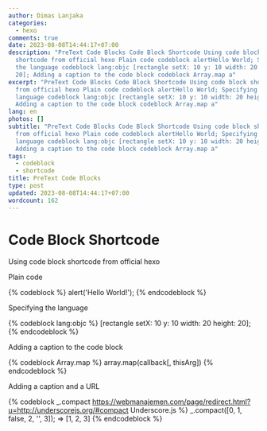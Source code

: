 ```yaml
---
author: Dimas Lanjaka
categories:
  - hexo
comments: true
date: 2023-08-08T14:44:17+07:00
description: "PreText Code Blocks Code Block Shortcode Using code block
  shortcode from official hexo Plain code codeblock alertHello World; Specifying
  the language codeblock lang:objc [rectangle setX: 10 y: 10 width: 20 height:
  20]; Adding a caption to the code block codeblock Array.map a"
excerpt: "PreText Code Blocks Code Block Shortcode Using code block shortcode
  from official hexo Plain code codeblock alertHello World; Specifying the
  language codeblock lang:objc [rectangle setX: 10 y: 10 width: 20 height: 20];
  Adding a caption to the code block codeblock Array.map a"
lang: en
photos: []
subtitle: "PreText Code Blocks Code Block Shortcode Using code block shortcode
  from official hexo Plain code codeblock alertHello World; Specifying the
  language codeblock lang:objc [rectangle setX: 10 y: 10 width: 20 height: 20];
  Adding a caption to the code block codeblock Array.map a"
tags:
  - codeblock
  - shortcode
title: PreText Code Blocks
type: post
updated: 2023-08-08T14:44:17+07:00
wordcount: 162
---
```


# Code Block Shortcode
Using code block shortcode from official hexo

Plain code

{% codeblock %}
alert('Hello World!');
{% endcodeblock %}

Specifying the language

{% codeblock lang:objc %}
[rectangle setX: 10 y: 10 width: 20 height: 20];
{% endcodeblock %}

Adding a caption to the code block

{% codeblock Array.map %}
array.map(callback[, thisArg])
{% endcodeblock %}

Adding a caption and a URL

{% codeblock _.compact https://webmanajemen.com/page/redirect.html?u=http://underscorejs.org/#compact Underscore.js %}
_.compact([0, 1, false, 2, '', 3]);
=> [1, 2, 3]
{% endcodeblock %}